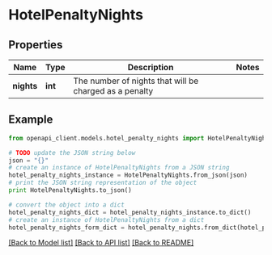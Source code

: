 # HotelPenaltyNights


## Properties
Name | Type | Description | Notes
------------ | ------------- | ------------- | -------------
**nights** | **int** | The number of nights that will be charged as a penalty | 

## Example

```python
from openapi_client.models.hotel_penalty_nights import HotelPenaltyNights

# TODO update the JSON string below
json = "{}"
# create an instance of HotelPenaltyNights from a JSON string
hotel_penalty_nights_instance = HotelPenaltyNights.from_json(json)
# print the JSON string representation of the object
print HotelPenaltyNights.to_json()

# convert the object into a dict
hotel_penalty_nights_dict = hotel_penalty_nights_instance.to_dict()
# create an instance of HotelPenaltyNights from a dict
hotel_penalty_nights_form_dict = hotel_penalty_nights.from_dict(hotel_penalty_nights_dict)
```
[[Back to Model list]](../README.md#documentation-for-models) [[Back to API list]](../README.md#documentation-for-api-endpoints) [[Back to README]](../README.md)


